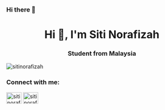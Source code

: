 ### Hi there 👋

<h1 align="center">Hi 👋, I'm Siti Norafizah</h1>
<h3 align="center">Student from Malaysia</h3>

<p align="left"> <img src="https://komarev.com/ghpvc/?username=sitinorafizah&label=Profile%20views&color=0e75b6&style=flat" alt="sitinorafizah" /> </p>

<h3 align="left">Connect with me:</h3>
<p align="left">
<a href="https://linkedin.com/in/sitinorafizah" target="blank"><img align="center" src="https://raw.githubusercontent.com/rahuldkjain/github-profile-readme-generator/master/src/images/icons/Social/linked-in-alt.svg" alt="sitinorafizah" height="30" width="40" /></a>
<a href="https://kaggle.com/sitinorafizah" target="blank"><img align="center" src="https://raw.githubusercontent.com/rahuldkjain/github-profile-readme-generator/master/src/images/icons/Social/kaggle.svg" alt="sitinorafizah" height="30" width="40" /></a>
</p>
